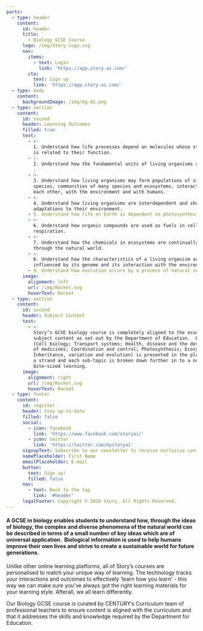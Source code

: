 ```yaml
---
parts:
  - type: header
    content:
      id: header
      title:
        - Biology GCSE Course
      logo: /img/Story-logo.svg
      nav:
        items:
          - text: Login
            link: 'https://app.story-ai.com/'
        cta:
          text: Sign up
          link: 'https://app.story-ai.com/'
  - type: body
    content:
      backgroundImage: /img/bg-01.png
  - type: section
    content:
      id: second
      header: Learning Outcomes
      filled: true
      text:
        - >-
          1. Understand how life processes depend on molecules whose structure
          is related to their function.
        - |-
          2. Understand how the fundamental units of living organisms are cells.
          .
        - >-
          3. Understand how living organisms may form populations of single
          species, communities of many species and ecosystems, interacting with
          each other, with the environment and with humans.
        - >-
          4. Understand how living organisms are interdependent and show
          adaptations to their environment.
        - 5. Understand how life on Earth is dependent on photosynthesis.
        - >-
          6. Understand how organic compounds are used as fuels in cellular
          respiration.
        - >-
          7. Understand how the chemicals in ecosystems are continually cycling
          through the natural world.
        - >-
          8. Understand how the characteristics of a living organism are
          influenced by its genome and its interaction with the environment.
        - 9. Understand how evolution occurs by a process of natural selection.
      image:
        alignment: left
        url: /img/Rocket.svg
        hoverText: Rocket
  - type: section
    content:
      id: second
      header: Subject Content
      text:
        - >-
          Story’s GCSE biology course is completely aligned to the essential
          subject content as set out by the Department of Education.  Each topic
          (Cell biology; Transport systems; Health, disease and the development
          of medicines; Coordination and control; Photosynthesis; Ecosystems;
          Inheritance, variation and evolution) is presented in the platform as
          a strand and each sub-topic is broken down further in to a nugget of
          bite-sized learning.
      image:
        alignment: right
        url: /img/Rocket.svg
        hoverText: Rocket
  - type: footer
    content:
      id: register
      header: Stay up-to-date
      filled: false
      social:
        - icon: facebook
          link: 'https://www.facebook.com/storyai/'
        - icon: twitter
          link: 'https://twitter.com/mystoryai'
      signupText: Subscribe to our newsletter to receive exclusive content.
      namePlaceholder: First Name
      emailPlaceholder: E-mail
      button:
        text: Sign up!
        filled: false
      nav:
        - text: Back to the top
          link: '#header'
      legalFooter: Copyright © 2018 Story. All Rights Reserved.
---
```


#### A GCSE in biology enables students to understand how, through the ideas of biology, the complex and diverse phenomena of the natural world can be described in terms of a small number of key ideas which are of universal application.  Biological information is used to help humans improve their own lives and strive to create a sustainable world for future generations.

Unlike other online learning platforms, all of Story’s courses are personalised to match your unique way of learning. The technology tracks your interactions and outcomes to effectively ‘learn how you learn’ - this way we can make sure you’ve always got the right learning materials for your learning style. Afterall, we all learn differently.

Our Biology GCSE course is curated by CENTURY’s Curriculum team of professional teachers to ensure content is aligned with the curriculum and that it addresses the skills and knowledge required by the Department for Education.